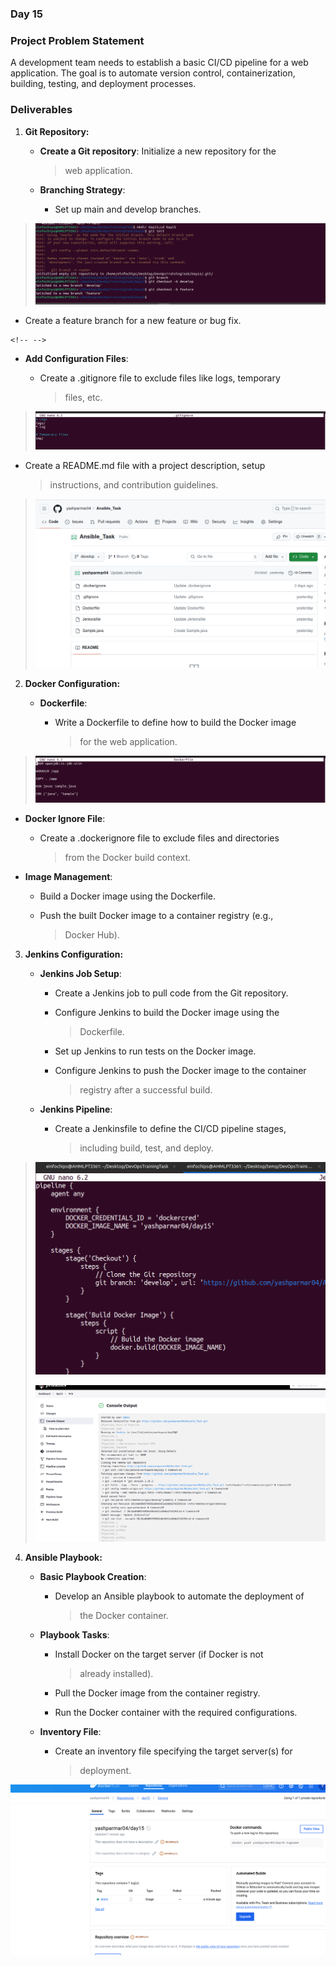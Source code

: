 ### **Day 15**

### **Project Problem Statement**

A development team needs to establish a basic CI/CD pipeline for a web
application. The goal is to automate version control, containerization,
building, testing, and deployment processes.

### **Deliverables**

1.  **Git Repository:**

    -   **Create a Git repository**: Initialize a new repository for the
        > web application.

    -   **Branching Strategy**:

        -   Set up main and develop branches.

> ![](.//media/image1.png)

-   Create a feature branch for a new feature or bug fix.

```{=html}
<!-- -->
```
-   **Add Configuration Files**:

    -   Create a .gitignore file to exclude files like logs, temporary
        > files, etc.

> ![](.//media/image2.png)

-   Create a README.md file with a project description, setup
    > instructions, and contribution guidelines.

> ![](.//media/image3.png)

2.  **Docker Configuration:**

    -   **Dockerfile**:

        -   Write a Dockerfile to define how to build the Docker image
            > for the web application.

> ![](.//media/image4.png)

-   **Docker Ignore File**:

    -   Create a .dockerignore file to exclude files and directories
        > from the Docker build context.

-   **Image Management**:

    -   Build a Docker image using the Dockerfile.

    -   Push the built Docker image to a container registry (e.g.,
        > Docker Hub).

3.  **Jenkins Configuration:**

    -   **Jenkins Job Setup**:

        -   Create a Jenkins job to pull code from the Git repository.

        -   Configure Jenkins to build the Docker image using the
            > Dockerfile.

        -   Set up Jenkins to run tests on the Docker image.

        -   Configure Jenkins to push the Docker image to the container
            > registry after a successful build.

    -   **Jenkins Pipeline**:

        -   Create a Jenkinsfile to define the CI/CD pipeline stages,
            > including build, test, and deploy.

> ![](.//media/image5.png)
>
> ![](.//media/image6.png)

4.  **Ansible Playbook:**

    -   **Basic Playbook Creation**:

        -   Develop an Ansible playbook to automate the deployment of
            > the Docker container.

    -   **Playbook Tasks**:

        -   Install Docker on the target server (if Docker is not
            > already installed).

        -   Pull the Docker image from the container registry.

        -   Run the Docker container with the required configurations.

    -   **Inventory File**:

        -   Create an inventory file specifying the target server(s) for
            > deployment.

![](.//media/image7.png)

